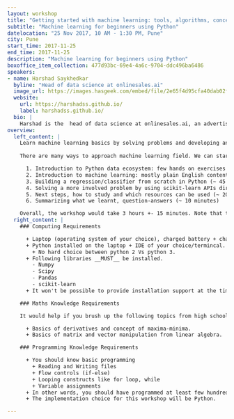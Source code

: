 ```yaml
---
layout: workshop
title: "Getting started with machine learning: tools, algorithms, concepts"
subtitle: "Machine learning for beginners using Python"
datelocation: "25 Nov 2017, 10 AM - 1:30 PM, Pune"
city: Pune
start_time: 2017-11-25
end_time: 2017-11-25
description: "Machine learning for beginners using Python"
boxoffice_item_collection: 477d93bc-69e4-4a6c-9704-ddc496ba6486
speakers:
- name: Harshad Saykhedkar
  byline: "Head of data science at onlinesales.ai"
  image_url: https://images.hasgeek.com/embed/file/2e65f4d95cfa40dab02f8995b8f57c5f
  website:
    url: https://harshadss.github.io/
    label: harshadss.github.io/
  bio: |
    Harshad is the  head of data science at onlinesales.ai, an advertising technology startup based out of Pune. He has 7+ years of experience in data science and specialises in machine learning, R, and Python. He holds a master’s degree in operations research from IIT Bombay.
overview:
  left_content: |
    Learn machine learning basics by solving problems and developing an ML application in Python. Attendees will learn about Python data ecosystem APIs (Numpy, Pandas and scikit-learn)  algorithms, implementation practices, maths, and other APIs/tools. This is a beginner level workshop. Basic programming skills are required.
    
    There are many ways to approach machine learning field. We can start with knowing the tools and the APIs and then gradually approach the underhood maths. Alternatively, we can start with maths and then APIs/tools can be learnt later. The workshop objective is to cover each aspect in some detail. The outline will be as follows,

      1. Introduction to Python data ecosystem: few hands on exercises on numpy and pandas to serve as warmup (~ 30 minutes)
      2. Introduction to machine learning: mostly plain English content, covering big picture (~ 30 minutes)
      3. Building a regression/classifier from scratch in Python (~ 45 - 50 minutes)
      4. Solving a more involved problem by using scikit-learn APIs directly (~ 30 minutes)
      5. Next steps, how to study and which resources can be used (~ 20 minutes)
      6. Summarizing what we learnt, question-answers (~ 10 minutes)

    Overall, the workshop would take 3 hours +- 15 minutes. Note that this is a beginner workshop and if you are already a practicing data scientist then most of the material will be too basic for you.
  right_content: |
    ### Computing Requirements

      + Laptop (operating system of your choice), charged battery + charger.
      + Python installed on the laptop + IDE of your choice/termincal.
        + No hard choice between python 2 Vs python 3. 
      + Following libraries __MUST__ be installed.
        - Numpy
        - Scipy
        - Pandas
        - scikit-learn
      + It won't be possible to provide installation support at the time of workshop. So all requirements should be pre-installed. Without the installations, you won't get anything out of the workshop.

    ### Maths Knowledge Requirements

    It would help if you brush up the following topics from high school. Although these are not mandatory, we will cover enough details at the time of workshop.

      + Basics of derivatives and concept of maxima-minima.
      + Basics of matrix and vector manipulation from linear algebra.

    ### Programming Knowledge Requirements

      + You should know basic programming
        + Reading and Writing files
        + Flow controls (if-else)
        + Looping constructs like for loop, while
        + Variable assignments
      + In other words, you should have programmed at least few hundred lines in any mainstream programming language.
      + The implementation choice for this workshop will be Python.

---
```

